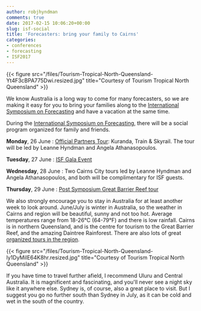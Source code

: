 ```yaml
---
author: robjhyndman
comments: true
date: 2017-02-15 10:06:20+00:00
slug: isf-social
title: 'Forecasters: bring your family to Cairns'
categories:
- conferences
- forecasting
- ISF2017
---
```


{{< figure src="/files/Tourism-Tropical-North-Queensland-Yt4F3cBPA775Dwi.resized.jpg" title="Courtesy of Tourism Tropical North Queensland" >}}

We know Australia is a long way to come for many forecasters, so we are making it easy for you to bring your families along to the [International Symposium on Forecasting](http://forecasters.org/isf) and have a vacation at the same time.

During the [International Symposium on Forecasting](http://forecasters.org/isf), there will be a social program organized for family and friends.<!-- more -->

**Monday**, 26 June
: [Official Partners Tour](http://www.cairnsconferences.com.au/events/isf2017/): Kuranda, Train & Skyrail. The tour will be led by Leanne Hyndman and Angela Athanasopoulos.

**Tuesday**, 27 June
: [ISF Gala Event](https://forecasters.org/isf/program/gala-event/)

**Wednesday**, 28 June
: Two Cairns City tours led by Leanne Hyndman and Angela Athanasopoulos, and both will be complimentary for ISF guests.

**Thursday**, 29 June
: [Post Symposium Great Barrier Reef tour](http://www.cairnsconferences.com.au/events/isf2017/)

We also strongly encourage you to stay in Australia for at least another week to look around. June/July is winter in Australia, so the weather in Cairns and region will be beautiful, sunny and not too hot. Average temperatures range from 18-26°C (64-79°F) and there is low rainfall. Cairns is in northern Queensland, and is the centre for tourism to the Great Barrier Reef, and the amazing Daintree Rainforest. There are also lots of great [organized tours in the region](http://www.cairnsconferences.com.au/events/isf2017/).

{{< figure src="/files/Tourism-Tropical-North-Queensland-ly1DyMiIE64K8hr.resized.jpg" title="Courtesy of Tourism Tropical North Queensland" >}}

If you have time to travel further afield, I recommend Uluru and Central Australia. It is magnificent and fascinating, and you'll never see a night sky like it anywhere else. Sydney is, of course, also a great place to visit. But I suggest you go no further south than Sydney in July, as it can be cold and wet in the south of the country.


